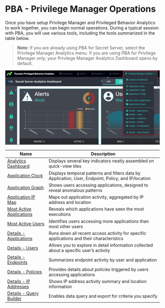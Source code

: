 [title]: # (Privilege Manager Operations)
[tags]: # (privilege manager)
[priority]: # (4500)

# PBA - Privilege Manager Operations

Once you have setup Privilege Manager and Privileged Behavior Analytics to work together, you can begin normal operations. During a typical session with PBA, you will use various tools, including the tools summarized in the table below.

>**Note**: If you are already using PBA for Secret Server, select the Privilege Manager Analytics menu. If you are using PBA for Privilege Manager only, your Privilege Manager Analytics Dashboard opens by default.

![pm](images/pm.png "Privilege Manager operations overview")

| Name | Description |
| ----- | ----- |
| [Analytics Dashboard](dashboard.md) | Displays several key indicators neatly assembled on quick-view tiles |
| [Application Clock](app-clock.md) | Displays temporal patterns and filters data by Application, User, Endpoint, Policy, and IP/location |
| [Application Graph](app-graph.md) | Shows users accessing applications, designed to reveal anomalous patterns |
| [Application IP Map](app-ipmap.md) | Maps out application activity, aggregated by IP address and location |
| [Most Active Applications](most-active-apps.md) | Reveals which applications have seen the most executions |
| [Most Active Users](most-active-users.md) | Identifies users accessing more applications than most other users |
| [Details - Applications](details-apps.md) | Runs down all recent access activity for specific applications and their characteristics |
| [Details - Users](details-users.md) | Allows you to explore in detail information collected about a specific user’s activity |
| [Details - Endpoints](details-endpoints.md) | Summarizes endpoint activity by user and application |
| [Details - Policies](details-policies.md) | Provides details about policies triggered by users accessing applications |
| [Details - IP Addresses](details-ip-addresses.md) | Shows IP address activity summary and location information |
| [Details - Query Builder](querybuilder.md) | Enables data query and export for criteria you specify |
